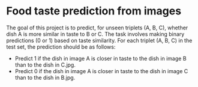 # Food taste prediction from images

The goal of this project is to predict, for unseen triplets (A, B, C), whether dish A is more similar in taste to B or C. The task involves making binary predictions (0 or 1) based on taste similarity.
For each triplet (A, B, C) in the test set, the prediction should be as follows:
- Predict 1 if the dish in image A is closer in taste to the dish in image B than to the dish in C.jpg.
- Predict 0 if the dish in image A is closer in taste to the dish in image C than to the dish in B.jpg.


